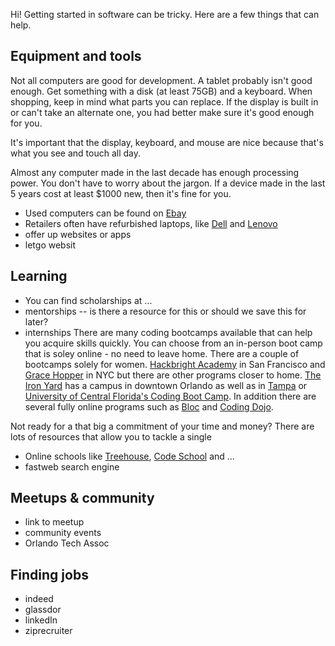 Hi! Getting started in software can be tricky. Here are a few things that can help.


## Equipment and tools

Not all computers are good for development. A tablet probably isn't good enough. Get something with a disk (at least 75GB) and a keyboard. When shopping, keep in mind what parts you can replace. If the display is built in or can't take an alternate one, you had better make sure it's good enough for you.

It's important that the display, keyboard, and mouse are nice because that's what you see and touch all day.

Almost any computer made in the last decade has enough processing power. You don't have to worry about the jargon. If a device made in the last 5 years cost at least $1000 new, then it's fine for you.

* Used computers can be found on [Ebay](http://ebay.com)
* Retailers often have refurbished laptops, like [Dell](https://www.dellrefurbished.com/) and [Lenovo](http://outlet.lenovo.com/)
* offer up websites or apps
* letgo websit

## Learning

* You can find scholarships at ...
* mentorships -- is there a resource for this or should we save this for later?
* internships
There are many coding bootcamps available that can help you acquire skills quickly. You can choose from an in-person boot camp that is soley online - no need to leave home.
There are a couple of bootcamps solely for women. [Hackbright Academy](https://hackbrightacademy.com/) in San Francisco and [Grace Hopper]() in NYC but there are other programs closer to home. [The Iron Yard]() has a campus in downtown Orlando as well as in [Tampa]() or [University of Central Florida's Coding Boot Camp](). In addition there are several fully online programs such as [Bloc]() and [Coding Dojo]().

Not ready for a that big a commitment of your time and money? There are lots of resources that allow you to tackle a single  
* Online schools like [Treehouse](), [Code School]() and ...
* fastweb search engine

## Meetups & community
* link to meetup
* community events
* Orlando Tech Assoc



## Finding jobs
* indeed
* glassdor
* linkedIn
* ziprecruiter

